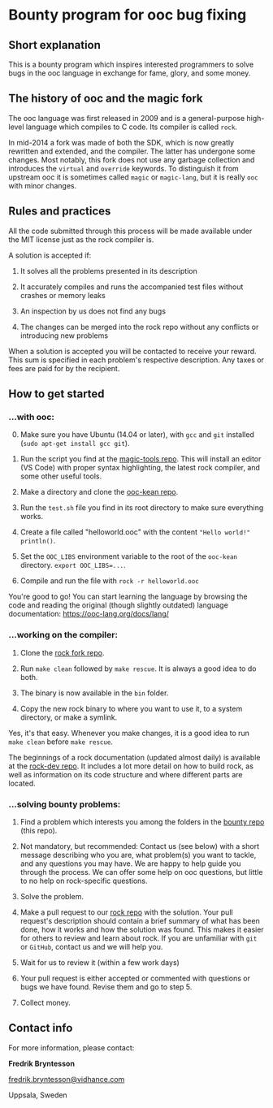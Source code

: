 # Bounty program for ooc bug fixing

## Short explanation
This is a bounty program which inspires interested programmers to solve bugs in the ooc language in exchange for fame, glory, and some money.

## The history of ooc and the magic fork
The ooc language was first released in 2009 and is a general-purpose high-level language which compiles to C code. Its compiler is called `rock`.

In mid-2014 a fork was made of both the SDK, which is now greatly rewritten and extended, and the compiler. The latter has undergone some changes. Most notably, this fork does not use any garbage collection and introduces the `virtual` and `override` keywords. To distinguish it from upstream ooc it is sometimes called `magic` or `magic-lang`, but it is really `ooc` with minor changes.

## Rules and practices
All the code submitted through this process will be made available under the MIT license just as the rock compiler is.

A solution is accepted if:

1) It solves all the problems presented in its description

2) It accurately compiles and runs the accompanied test files without crashes or memory leaks

3) An inspection by us does not find any bugs

4) The changes can be merged into the rock repo without any conflicts or introducing new problems

When a solution is accepted you will be contacted to receive your reward. This sum is specified in each problem's respective description. Any taxes or fees are paid for by the recipient.

## How to get started

### ...with ooc:

0) Make sure you have Ubuntu (14.04 or later), with `gcc` and `git` installed (`sudo apt-get install gcc git`).

1) Run the script you find at the [magic-tools repo](https://github.com/magic-lang/magic-tools). This will install an editor (VS Code) with proper syntax highlighting, the latest rock compiler, and some other useful tools.

2) Make a directory and clone the [ooc-kean repo](https://github.com/magic-lang/ooc-kean).

3) Run the `test.sh` file you find in its root directory to make sure everything works.

4) Create a file called "helloworld.ooc" with the content `"Hello world!" println()`.

5) Set the `OOC_LIBS` environment variable to the root of the `ooc-kean` directory. `export OOC_LIBS=...`.

6) Compile and run the file with `rock -r helloworld.ooc`

You're good to go! You can start learning the language by browsing the code and reading the original (though slightly outdated) language documentation: https://ooc-lang.org/docs/lang/

### ...working on the compiler:

1) Clone the [rock fork repo](https://github.com/magic-lang/rock).

2) Run `make clean` followed by `make rescue`. It is always a good idea to do both.

3) The binary is now available in the `bin` folder.

4) Copy the new rock binary to where you want to use it, to a system directory, or make a symlink.

Yes, it's that easy. Whenever you make changes, it is a good idea to run `make clean` before `make rescue`.

The beginnings of a rock documentation (updated almost daily) is available at the [rock-dev repo](https://github.com/shamanas/rock-dev). It includes a lot more detail on how to build rock, as well as information on its code structure and where different parts are located. 

### ...solving bounty problems:
1) Find a problem which interests you among the folders in the [bounty repo](https://github.com/magic-lang/bounty) (this repo).

2) Not mandatory, but recommended: Contact us (see below) with a short message describing who you are, what problem(s) you want to tackle, and any questions you may have. We are happy to help guide you through the process. We can offer some help on ooc questions, but little to no help on rock-specific questions.
 
3) Solve the problem.

4) Make a pull request to our [rock repo](https://github.com/magic-lang/rock) with the solution. Your pull request's description should contain a brief summary of what has been done, how it works and how the solution was found. This makes it easier for others to review and learn about rock. If you are unfamiliar with `git` or `GitHub`, contact us and we will help you.

5) Wait for us to review it (within a few work days)

6) Your pull request is either accepted or commented with questions or bugs we have found. Revise them and go to step 5.

7) Collect money.

## Contact info
For more information, please contact:

**Fredrik Bryntesson**

[fredrik.bryntesson@vidhance.com](mailto:fredrik.bryntesson@vidhance.com)

Uppsala, Sweden
